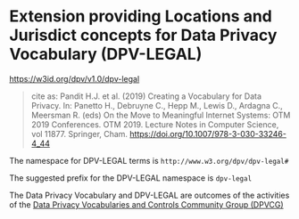 # Extension providing Locations and Jurisdict concepts for Data Privacy Vocabulary (DPV-LEGAL)

<https://w3id.org/dpv/v1.0/dpv-legal>

>  cite as: Pandit H.J. et al. (2019) Creating a Vocabulary for Data Privacy. In:  Panetto H., Debruyne C., Hepp M., Lewis D., Ardagna C., Meersman R.  (eds) On the Move to Meaningful Internet Systems: OTM 2019 Conferences.  OTM 2019. Lecture Notes in Computer Science, vol 11877. Springer, Cham.  <https://doi.org/10.1007/978-3-030-33246-4_44>

The namespace for DPV-LEGAL terms is `http://www.w3.org/dpv/dpv-legal#`

The suggested prefix for the DPV-LEGAL namespace is `dpv-legal`

The Data Privacy Vocabulary and DPV-LEGAL are outcomes of the activities of the [Data Privacy Vocabularies and Controls Community Group (DPVCG)](https://www.w3.org/community/dpvcg/) 

